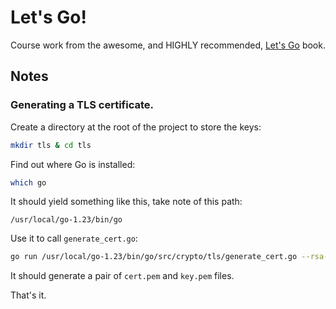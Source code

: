 # Let's Go!

Course work from the awesome, and HIGHLY recommended, [Let's Go](https://lets-go.alexedwards.net/) book.

## Notes

### Generating a TLS certificate.

Create a directory at the root of the project to store the keys:
```sh
mkdir tls & cd tls
```

Find out where Go is installed:
```sh
which go
```

It should yield something like this, take note of this path:
```
/usr/local/go-1.23/bin/go
```

Use it to call `generate_cert.go`:

```sh
go run /usr/local/go-1.23/bin/go/src/crypto/tls/generate_cert.go --rsa-bits=2048 --host=localhost
```

It should generate a pair of `cert.pem` and `key.pem` files.

That's it.
